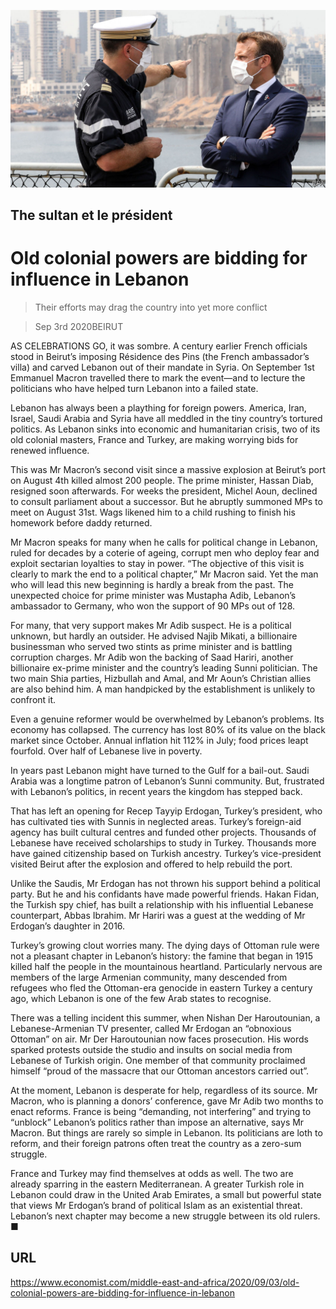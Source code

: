 ![](./images/20200905_MAP501_0.jpg)

## The sultan et le président

# Old colonial powers are bidding for influence in Lebanon

> Their efforts may drag the country into yet more conflict

> Sep 3rd 2020BEIRUT

AS CELEBRATIONS GO, it was sombre. A century earlier French officials stood in Beirut’s imposing Résidence des Pins (the French ambassador’s villa) and carved Lebanon out of their mandate in Syria. On September 1st Emmanuel Macron travelled there to mark the event—and to lecture the politicians who have helped turn Lebanon into a failed state.

Lebanon has always been a plaything for foreign powers. America, Iran, Israel, Saudi Arabia and Syria have all meddled in the tiny country’s tortured politics. As Lebanon sinks into economic and humanitarian crisis, two of its old colonial masters, France and Turkey, are making worrying bids for renewed influence.

This was Mr Macron’s second visit since a massive explosion at Beirut’s port on August 4th killed almost 200 people. The prime minister, Hassan Diab, resigned soon afterwards. For weeks the president, Michel Aoun, declined to consult parliament about a successor. But he abruptly summoned MPs to meet on August 31st. Wags likened him to a child rushing to finish his homework before daddy returned.

Mr Macron speaks for many when he calls for political change in Lebanon, ruled for decades by a coterie of ageing, corrupt men who deploy fear and exploit sectarian loyalties to stay in power. “The objective of this visit is clearly to mark the end to a political chapter,” Mr Macron said. Yet the man who will lead this new beginning is hardly a break from the past. The unexpected choice for prime minister was Mustapha Adib, Lebanon’s ambassador to Germany, who won the support of 90 MPs out of 128.

For many, that very support makes Mr Adib suspect. He is a political unknown, but hardly an outsider. He advised Najib Mikati, a billionaire businessman who served two stints as prime minister and is battling corruption charges. Mr Adib won the backing of Saad Hariri, another billionaire ex-prime minister and the country’s leading Sunni politician. The two main Shia parties, Hizbullah and Amal, and Mr Aoun’s Christian allies are also behind him. A man handpicked by the establishment is unlikely to confront it.

Even a genuine reformer would be overwhelmed by Lebanon’s problems. Its economy has collapsed. The currency has lost 80% of its value on the black market since October. Annual inflation hit 112% in July; food prices leapt fourfold. Over half of Lebanese live in poverty.

In years past Lebanon might have turned to the Gulf for a bail-out. Saudi Arabia was a longtime patron of Lebanon’s Sunni community. But, frustrated with Lebanon’s politics, in recent years the kingdom has stepped back.

That has left an opening for Recep Tayyip Erdogan, Turkey’s president, who has cultivated ties with Sunnis in neglected areas. Turkey’s foreign-aid agency has built cultural centres and funded other projects. Thousands of Lebanese have received scholarships to study in Turkey. Thousands more have gained citizenship based on Turkish ancestry. Turkey’s vice-president visited Beirut after the explosion and offered to help rebuild the port.

Unlike the Saudis, Mr Erdogan has not thrown his support behind a political party. But he and his confidants have made powerful friends. Hakan Fidan, the Turkish spy chief, has built a relationship with his influential Lebanese counterpart, Abbas Ibrahim. Mr Hariri was a guest at the wedding of Mr Erdogan’s daughter in 2016.

Turkey’s growing clout worries many. The dying days of Ottoman rule were not a pleasant chapter in Lebanon’s history: the famine that began in 1915 killed half the people in the mountainous heartland. Particularly nervous are members of the large Armenian community, many descended from refugees who fled the Ottoman-era genocide in eastern Turkey a century ago, which Lebanon is one of the few Arab states to recognise.

There was a telling incident this summer, when Nishan Der Haroutounian, a Lebanese-Armenian TV presenter, called Mr Erdogan an “obnoxious Ottoman” on air. Mr Der Haroutounian now faces prosecution. His words sparked protests outside the studio and insults on social media from Lebanese of Turkish origin. One member of that community proclaimed himself “proud of the massacre that our Ottoman ancestors carried out”.

At the moment, Lebanon is desperate for help, regardless of its source. Mr Macron, who is planning a donors’ conference, gave Mr Adib two months to enact reforms. France is being “demanding, not interfering” and trying to “unblock” Lebanon’s politics rather than impose an alternative, says Mr Macron. But things are rarely so simple in Lebanon. Its politicians are loth to reform, and their foreign patrons often treat the country as a zero-sum struggle.

France and Turkey may find themselves at odds as well. The two are already sparring in the eastern Mediterranean. A greater Turkish role in Lebanon could draw in the United Arab Emirates, a small but powerful state that views Mr Erdogan’s brand of political Islam as an existential threat. Lebanon’s next chapter may become a new struggle between its old rulers. ■

## URL

https://www.economist.com/middle-east-and-africa/2020/09/03/old-colonial-powers-are-bidding-for-influence-in-lebanon

